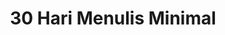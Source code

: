 ---
layout: archive-categories
title: 30 Hari Menulis Minimal
slug: 30-hari-menulis-minimal
menu: false
submenu: false
order: 2
description: >
  "30 Hari Menulis Minimal, merupakan projek menulis minimal 30 hari atau minimal menulis dalam jangka waktu 30 hari, dengan perhari satu tulisan/artikel/opini/asumsi bahkan puisi."
---